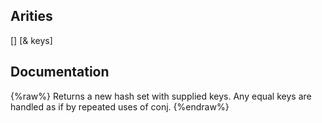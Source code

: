 ## Arities
[]
[& keys]

## Documentation
{%raw%}
Returns a new hash set with supplied keys.  Any equal keys are
  handled as if by repeated uses of conj.
{%endraw%}

